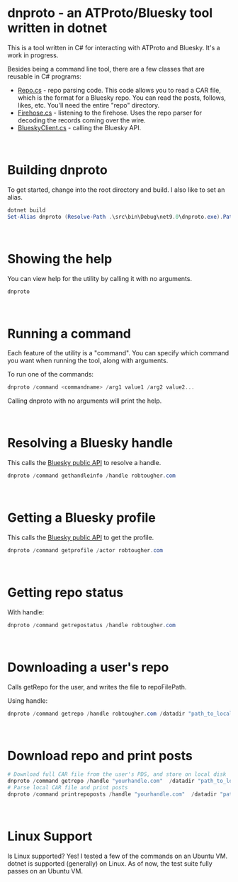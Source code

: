 # dnproto - an ATProto/Bluesky tool written in dotnet

This is a tool written in C# for interacting with ATProto and Bluesky. It's a work in progress.

Besides being a command line tool, there are a few classes that are reusable in C# programs:

- [Repo.cs](/src/repo/Repo.cs) - repo parsing code. This code allows you to read a CAR file, which is the format for a Bluesky repo. You can read the posts, follows, likes, etc. You'll need the entire "repo" directory.
- [Firehose.cs](/src/firehose/Firehose.cs) - listening to the firehose. Uses the repo parser for decoding the records coming over the wire.
- [BlueskyClient.cs](/src/ws/BlueskyClient.cs) - calling the Bluesky API.


&nbsp;

# Building dnproto

To get started, change into the root directory and build. I also like to set an alias.

```powershell
dotnet build
Set-Alias dnproto (Resolve-Path .\src\bin\Debug\net9.0\dnproto.exe).Path
```


&nbsp;

# Showing the help

You can view help for the utility by calling it with no arguments.

```powershell
dnproto
```


&nbsp;

# Running a command

Each feature of the utility is a "command". You can specify which command you want when running the tool, along with arguments.

To run one of the commands:

```powershell
dnproto /command <commandname> /arg1 value1 /arg2 value2...
```

Calling dnproto with no arguments will print the help.


&nbsp;

# Resolving a Bluesky handle

This calls the [Bluesky public API](https://public.api.bsky.app/xrpc/com.atproto.identity.resolveHandle) to resolve a handle.

```powershell
dnproto /command gethandleinfo /handle robtougher.com
```


&nbsp;

# Getting a Bluesky profile

This calls the [Bluesky public API](https://public.api.bsky.app/xrpc/app.bsky.actor.getProfile) to get the profile.

```powershell
dnproto /command getprofile /actor robtougher.com
```


&nbsp;

# Getting repo status

With handle:

```powershell
dnproto /command getrepostatus /handle robtougher.com
```


&nbsp;

# Downloading a user's repo

Calls getRepo for the user, and writes the file to repoFilePath.

Using handle:

```powershell
dnproto /command getrepo /handle robtougher.com /datadir "path_to_local_filesystem_dir"
```




&nbsp;

# Download repo and print posts


```powershell
# Download full CAR file from the user's PDS, and store on local disk
dnproto /command getrepo /handle "yourhandle.com"  /datadir "path_to_local_filesystem_dir"
# Parse local CAR file and print posts
dnproto /command printrepoposts /handle "yourhandle.com"  /datadir "path_to_local_filesystem_dir" > posts.txt
```



&nbsp;

# Linux Support

Is Linux supported? Yes! I tested a few of the commands on an Ubuntu VM. dotnet is supported (generally) on Linux.
As of now, the test suite fully passes on an Ubuntu VM.

